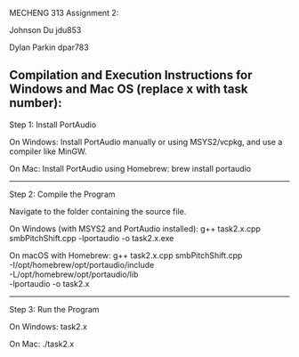 MECHENG 313 Assignment 2:

Johnson Du
jdu853

Dylan Parkin
dpar783


Compilation and Execution Instructions for Windows and Mac OS (replace x with task number):
---

Step 1: Install PortAudio

On Windows:
  Install PortAudio manually or using MSYS2/vcpkg, and use a compiler like MinGW.

On Mac:
  Install PortAudio using Homebrew: brew install portaudio

---

Step 2: Compile the Program

Navigate to the folder containing the source file.

On Windows (with MSYS2 and PortAudio installed):
  g++ task2.x.cpp smbPitchShift.cpp -lportaudio -o task2.x.exe

On macOS with Homebrew:
  g++ task2.x.cpp smbPitchShift.cpp \
    -I/opt/homebrew/opt/portaudio/include \
    -L/opt/homebrew/opt/portaudio/lib \
    -lportaudio -o task2.x

---

Step 3: Run the Program

On Windows:
  task2.x

On Mac:
  ./task2.x

